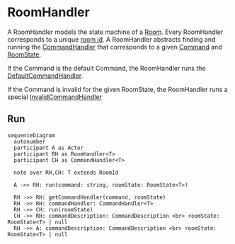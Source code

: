 # RoomHandler

A RoomHandler models the state machine of a [Room](../data/room.md). Every RoomHandler corresponds to a unique [room id](../data/roomId.md).
A RoomHandler abstracts finding and running the [CommandHandler](./commandHandler.md)
that corresponds to a given [Command](../data/command.md) and [RoomState](../data/roomState.md).

If the Command is the default Command, the RoomHandler runs the [DefaultCommandHandler](./commandHandler.md#defaultcommandhandler).

If the Command is invalid for the given RoomState, the RoomHandler runs a special [InvalidCommandHandler](./commandHandler.md#invalidcommandhandler)

## Run

```mermaid
sequenceDiagram
  autonumber
  participant A as Actor
  participant RH as RoomHandler<T>
  participant CH as CommandHandler<T>

  note over RH,CH: T extends RoomId

  A ->> RH: run(command: string, roomState: RoomState<T>)

  RH ->> RH: getCommandHandler(command, roomState)
  RH ->> RH: commandHandler: CommandHandler<T>
  RH ->> CH: run(roomState)
  CH ->> RH: commandDescription: CommandDescription <br> roomState: RoomState<T> | null
  RH ->> A: commandDescription: CommandDescription <br> roomState: RoomState<T> | null
```
